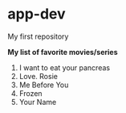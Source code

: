 # app-dev
My first repository

**My list of favorite movies/series**
1. I want to eat your pancreas
2. Love. Rosie
3. Me Before You
4. Frozen
5. Your Name
